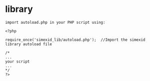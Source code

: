 # library

    import autoload.php in your PHP script using:

    <?php

    require_once('simexid_lib/autoload.php');  //Import the simexid library autoload file

    /*
    ...
    your script
    ...
    */
    ?>
